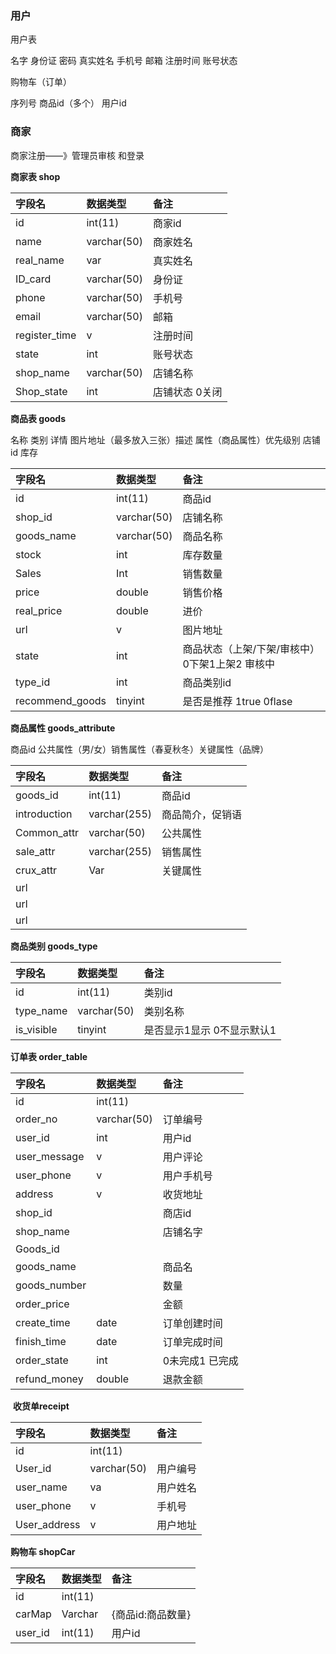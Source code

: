 ### 用户

用户表

名字	身份证 	密码 	真实姓名 	手机号	邮箱	注册时间	账号状态



购物车（订单）

序列号	商品id（多个）	用户id		

### 商家	

商家注册——》管理员审核 和登录

**商家表  shop**

| 字段名        | 数据类型    | 备注     |
| :------------ | :---------- | :------- |
| id            | int(11)     | 商家id   |
| name          | varchar(50) | 商家姓名 |
| real_name     | var         | 真实姓名 |
| ID_card       | varchar(50) | 身份证   |
| phone         | varchar(50) | 手机号   |
| email         | varchar(50) | 邮箱     |
| register_time | v           | 注册时间 |
| state         | int         | 账号状态 |
| shop_name    | varchar(50) | 店铺名称 |
| Shop_state   | int         | 店铺状态 0关闭 |

**商品表  goods**

名称	类别	详情 	图片地址（最多放入三张）描述   属性（商品属性）优先级别	店铺id	库存

| 字段名          | 数据类型    | 备注                                           |
| :-------------- | :---------- | :--------------------------------------------- |
| id              | int(11)     | 商品id                                         |
| shop_id         | varchar(50) | 店铺名称                                       |
| goods_name      | varchar(50) | 商品名称                                       |
| stock           | int         | 库存数量                                       |
| Sales           | Int         | 销售数量                                       |
| price           | double      | 销售价格                                       |
| real_price      | double      | 进价                                           |
| url             | v           | 图片地址                                       |
| state           | int         | 商品状态（上架/下架/审核中）0下架1上架2 审核中 |
| type_id         | int         | 商品类别id                                     |
| recommend_goods | tinyint     | 是否是推荐 1true 0flase                        |

**商品属性 goods_attribute**

商品id	公共属性（男/女）销售属性（春夏秋冬）关键属性（品牌）

| 字段名       | 数据类型     | 备注             |
| :----------- | :----------- | :--------------- |
| goods_id     | int(11)      | 商品id           |
| introduction | varchar(255) | 商品简介，促销语 |
| Common_attr  | varchar(50)  | 公共属性         |
| sale_attr    | varchar(255) | 销售属性         |
| crux_attr    | Var          | 关键属性         |
| url          |              |                  |
| url          |              |                  |
| url          |              |                  |

**商品类别 goods_type**

| 字段名     | 数据类型    | 备注                       |
| :--------- | :---------- | :------------------------- |
| id         | int(11)     | 类别id                     |
| type_name  | varchar(50) | 类别名称                   |
| is_visible | tinyint     | 是否显示1显示 0不显示默认1 |

**订单表 order_table**

| 字段名       | 数据类型    | 备注            |
| :----------- | :---------- | :-------------- |
| id           | int(11)     |                 |
| order_no     | varchar(50) | 订单编号        |
| user_id      | int         | 用户id          |
| user_message | v           | 用户评论        |
| user_phone   | v           | 用户手机号      |
| address      | v           | 收货地址        |
| shop_id      |             | 商店id          |
| shop_name    |             | 店铺名字        |
| Goods_id     |             |                 |
| goods_name   |             | 商品名          |
| goods_number |             | 数量            |
| order_price  |             | 金额            |
| create_time  | date        | 订单创建时间    |
| finish_time  | date        | 订单完成时间    |
| order_state  | int         | 0未完成1 已完成 |
| refund_money | double      | 退款金额        |

​	**收货单receipt**

| 字段名       | 数据类型    | 备注     |
| :----------- | :---------- | :------- |
| id           | int(11)     |          |
| User_id      | varchar(50) | 用户编号 |
| user_name    | va          | 用户姓名 |
| user_phone   | v           | 手机号   |
| User_address | v           | 用户地址 |

**购物车 shopCar**

| 字段名  | 数据类型 | 备注              |
| :------ | :------- | :---------------- |
| id      | int(11)  |                   |
| carMap  | Varchar  | {商品id:商品数量} |
| user_id | int(11)  | 用户id            |

